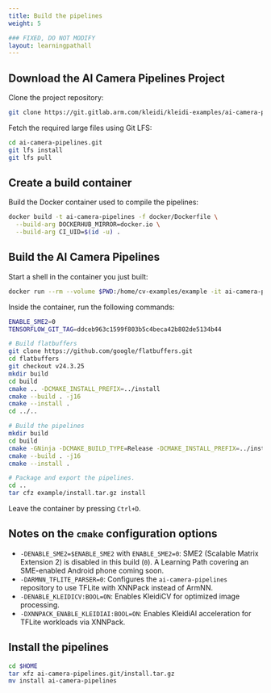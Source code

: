 ```yaml
---
title: Build the pipelines
weight: 5

### FIXED, DO NOT MODIFY
layout: learningpathall
---
```


## Download the AI Camera Pipelines Project

Clone the project repository:

```bash
git clone https://git.gitlab.arm.com/kleidi/kleidi-examples/ai-camera-pipelines.git ai-camera-pipelines.git
```

Fetch the required large files using Git LFS:

```bash
cd ai-camera-pipelines.git
git lfs install
git lfs pull
```

## Create a build container

Build the Docker container used to compile the pipelines:

```bash
docker build -t ai-camera-pipelines -f docker/Dockerfile \
  --build-arg DOCKERHUB_MIRROR=docker.io \
  --build-arg CI_UID=$(id -u) .
```

## Build the AI Camera Pipelines

Start a shell in the container you just built:

```bash
docker run --rm --volume $PWD:/home/cv-examples/example -it ai-camera-pipelines
```

Inside the container, run the following commands:

```bash
ENABLE_SME2=0
TENSORFLOW_GIT_TAG=ddceb963c1599f803b5c4beca42b802de5134b44

# Build flatbuffers
git clone https://github.com/google/flatbuffers.git
cd flatbuffers
git checkout v24.3.25
mkdir build
cd build
cmake .. -DCMAKE_INSTALL_PREFIX=../install
cmake --build . -j16
cmake --install .
cd ../..

# Build the pipelines
mkdir build
cd build
cmake -GNinja -DCMAKE_BUILD_TYPE=Release -DCMAKE_INSTALL_PREFIX=../install -DARMNN_TFLITE_PARSER=0 -DTENSORFLOW_GIT_TAG=$TENSORFLOW_GIT_TAG -DTFLITE_HOST_TOOLS_DIR=../flatbuffers/install/bin -DENABLE_SME2=$ENABLE_SME2 -DENABLE_KLEIDICV:BOOL=ON -DXNNPACK_ENABLE_KLEIDIAI:BOOL=ON -DCMAKE_TOOLCHAIN_FILE=toolchain.cmake -S ../example -B .
cmake --build . -j16
cmake --install .

# Package and export the pipelines.
cd ..
tar cfz example/install.tar.gz install
```

Leave the container by pressing `Ctrl+D`.

## Notes on the `cmake` configuration options

- `-DENABLE_SME2=$ENABLE_SME2` with `ENABLE_SME2=0`: SME2 (Scalable Matrix Extension 2) is disabled in this build (`0`). A Learning Path covering an SME-enabled Android phone coming soon.  
- `-DARMNN_TFLITE_PARSER=0`: Configures the `ai-camera-pipelines` repository to use TFLite with XNNPack instead of ArmNN.
- `-DENABLE_KLEIDICV:BOOL=ON`: Enables KleidiCV for optimized image processing.
- `-DXNNPACK_ENABLE_KLEIDIAI:BOOL=ON`:  Enables KleidiAI acceleration for TFLite workloads via XNNPack.

## Install the pipelines

```bash
cd $HOME
tar xfz ai-camera-pipelines.git/install.tar.gz
mv install ai-camera-pipelines
```